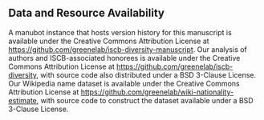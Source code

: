 ## Data and Resource Availability

A manubot instance that hosts version history for this manuscript is available under the Creative Commons Attribution License at <https://github.com/greenelab/iscb-diversity-manuscript>.
Our analysis of authors and ISCB-associated honorees is available under the Creative Commons Attribution License at <https://github.com/greenelab/iscb-diversity>, with source code also distributed under a BSD 3-Clause License.
Our Wikipedia name dataset is available under the Creative Commons Attribution License at <https://github.com/greenelab/wiki-nationality-estimate>, with source code to construct the dataset available under a BSD 3-Clause License.
